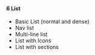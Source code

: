 #### 6 List
- Basic List (normal and dense)
- Nav list
- Multi-line list
- List with Icons
- List with sections